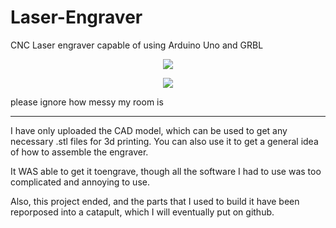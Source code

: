 # Laser-Engraver
CNC Laser engraver capable of using Arduino Uno and GRBL

<p align="center">
  <img src="https://user-images.githubusercontent.com/75654428/146997884-2508aa3c-907d-4851-b053-9cc37d00b1b5.png" />
</p>

<p align="center">
  <img src="https://user-images.githubusercontent.com/75654428/146999088-ec4e48ea-dcd5-47d6-844f-fc0252f07242.jpg" />
</p>
please ignore how messy my room is

-----------------------------------

I have only uploaded the CAD model, which can be used to get any necessary .stl files for 3d printing. You can also use it to get a general idea of how to assemble the engraver.

It WAS able to get it toengrave, though all the software I had to use was too complicated and annoying to use.

Also, this project ended, and the parts that I used to build it have been reporposed into a catapult, which I will eventually put on github.
